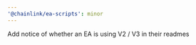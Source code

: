 ```yaml
---
'@chainlink/ea-scripts': minor
---
```


Add notice of whether an EA is using V2 / V3 in their readmes
